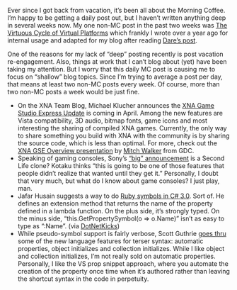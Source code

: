 Ever since I got back from vacation, it’s been all about the Morning
Coffee. I’m happy to be getting a daily post out, but I haven’t written
anything deep in several weeks now. My one non-MC post in the past two
weeks was [The Virtuous Cycle of Virtual
Platforms](http://devhawk.net/2007/03/06/The+Virtuous+Cycle+Of+Virtual+Platforms.aspx) which
frankly I wrote over a year ago for internal usage and adapted for my
blog after reading [Dare’s
post](http://www.25hoursaday.com/weblog/PermaLink.aspx?guid=11c471d6-ea65-4ed2-b387-c9ec966d8418).

One of the reasons for my lack of “deep” posting recently is post
vacation re-engagement. Also, things at work that I can’t blog about
(yet) have been taking my attention. But I worry that this daily MC post
is causing me to focus on “shallow” blog topics. Since I’m trying to
average a post per day, that means at least two non-MC posts every week.
Of course, more than two non-MC posts a week would be just fine.

-   On the XNA Team Blog, Michael Klucher announces the [XNA Game Studio
    Express
    Update](http://blogs.msdn.com/xna/archive/2007/03/08/announcing-the-xna-game-studio-express-update.aspx)
    is coming in April. Among the new features are Vista compatibility,
    3D audio, bitmap fonts, game icons and most interesting the sharing
    of compiled XNA games. Currently, the only way to share something
    you build with XNA with the community is by sharing the source code,
    which is less than optimal. For more, check out the [XNA GSE
    Overview
    presentation](http://download.microsoft.com/download/3/0/7/307dd868-9faa-4f6f-8521-0fd5dd7f3902/xna%20game%20studio%20express.zip) by
    [Mitch Walker](http://blogs.msdn.com/mitchw/default.aspx) from GDC.
-   Speaking of gaming consoles, Sony’s [“big”
    announcement](http://kotaku.com/gaming/gdc07/gdc07-sony-unveils-home-242332.php)
    is a Second Life clone? Kotaku thinks “this is going to be one of
    those features that people didn’t realize that wanted until they get
    it.” Personally, I doubt that very much, but what do I know about
    game consoles? I just play, man.
-   Jafar Husain suggests a way to do [Ruby symbols in C\#
    3.0](http://themechanicalbride.blogspot.com/2007/03/symbols-on-steroids-in-c.html).
    Sort of. He defines an extension method that returns the name of the
    property defined in a lambda function. On the plus side, it’s
    strongly typed. On the minus side, “this.GetPropertySymbol(o =\>
    o.Name)” isn’t as easy to type as “:Name”. (via
    [DotNetKicks](http://www.dotnetkicks.com/csharp/Symbols_in_C_3))
-   While pseudo-symbol support is fairly verbose, Scott Guthrie [goes
    thru](http://weblogs.asp.net/scottgu/archive/2007/03/08/new-c-orcas-language-features-automatic-properties-object-initializers-and-collection-initializers.aspx)
    some of the new language features for terser syntax: automatic
    properties, object initializes and collection initializes. While I
    like object and collection initializes, I’m not really sold on
    automatic properties. Personally, I like the VS prop snippet
    approach, where you automate the creation of the property once time
    when it’s authored rather than leaving the shortcut syntax in the
    code in perpetuity.

